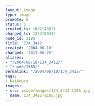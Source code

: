 ```yaml
---
layout: image
type: image
promote: 0
status: 1
created_ts: 1092143831
changed_ts: 1372159444
node_id: 1185
title: '134_3412'
created: '2004-08-10'
changed: '2013-06-25'
aliases:
- "/2004/08/10/134_3412/"
- "/node/1185/"
permalink: "/2004/08/10/134_3412/"
tags:
- Kaikoura
images:
- src: image/images/134_3412-1185.jpg
  name: 134_3412-1185.jpg
---
```


